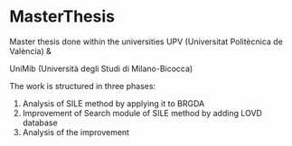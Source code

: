# MasterThesis

Master thesis done within the universities 
UPV (Universitat Politècnica de València)  &

UniMib (Università degli Studi di Milano-Bicocca)

The work is structured in three phases:

1) Analysis of SILE method by applying it to BRGDA
2) Improvement of Search module of SILE method by adding LOVD database
3) Analysis of the improvement 
